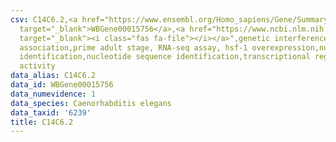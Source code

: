 ```yaml
---
csv: C14C6.2,<a href="https://www.ensembl.org/Homo_sapiens/Gene/Summary?db=core;g=WBGene00015756"
  target="_blank">WBGene00015756</a>,<a href="https://www.ncbi.nlm.nih.gov/pubmed/30894454"
  target="_blank"><i class="fas fa-file"></i></a>",genetic interference,functional
  association,prime adult stage, RNA-seq assay, hsf-1 overexpression,nucleotide sequence
  identification,nucleotide sequence identification,transcriptional regulation,up-regulates
  activity
data_alias: C14C6.2
data_id: WBGene00015756
data_numevidence: 1
data_species: Caenorhabditis elegans
data_taxid: '6239'
title: C14C6.2
---
```

